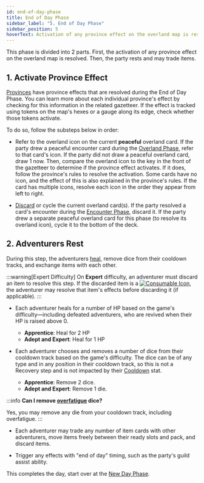 ```yaml
---
id: end-of-day-phase
title: End of Day Phase
sidebar_label: "5. End of Day Phase"
sidebar_position: 5
hoverText: Activation of any province effect on the overland map is resolved. Then, the party rests and may trade items.
---
```


This phase is divided into 2 parts. First, the activation of any province effect on the overland map is resolved. Then, the party rests and may trade items.

## 1. Activate Province Effect

[Provinces](/docs/campaign/provinces/index) have province effects that are resolved during the End of Day Phase. You can learn more about each individual province's effect by checking for this information in the related gazetteer. If the effect is tracked using tokens on the map's hexes or a gauge along its edge, check whether those tokens activate.

To do so, follow the substeps below in order:

- Refer to the overland icon on the current **peaceful** overland card. If the party drew a peaceful encounter card during the [Overland Phase](/docs/campaign/day/overland-phase/index), refer to that card's icon. If the party did not draw a peaceful overland card, draw 1 now. Then, compare the overland icon to the key in the front of the gazetteer to determine if the province effect activates. If it does, follow the province's rules to resolve the activation. Some cards have no icon, and the effect of this is also explained in the province's rules. If the card has multiple icons, resolve each icon in the order they appear from left to right.

- [Discard](/docs/glossary/discard) or cycle the current overland card(s). If the party resolved a card's encounter during the [Encounter Phase](/docs/campaign/day/encounter-phase/index), discard it. If the party drew a separate peaceful overland card for this phase (to resolve its overland icon), cycle it to the bottom of the deck.

## 2. Adventurers Rest

During this step, the adventurers [heal](/docs/glossary/healing), remove dice from their cooldown tracks, and exchange items with each other.

:::warning[Expert Difficulty]
On **Expert** difficulty, an adventurer must discard an item to resolve this step. If the discarded item is a [<img src="/icons/consumable.svg" alt="Consumable Icon" className="icon-svg" />](/docs/adventurer/items/types/consumable), the adventurer may resolve that item's effects before discarding it (if applicable).
:::

- Each adventurer heals for a number of HP based on the game's difficulty—including defeated adventurers, who are revived when their HP is raised above 0.

  - **Apprentice**: Heal for 2 HP
  - **Adept and Expert**: Heal for 1 HP

- Each adventurer chooses and removes a number of dice from their cooldown track based on the game's difficulty. The dice can be of any type and in any position in their cooldown track, so this is not a Recovery step and is not impacted by their [Cooldown](/docs/adventurer/stats/cooldown) stat.

  - **Apprentice**: Remove 2 dice.
  - **Adept and Expert**: Remove 1 die.

:::info
**Can I remove [overfatigue](/docs/glossary/fatigue) dice?**

Yes, you may remove any die from your cooldown track, including overfatigue.
:::

- Each adventurer may trade any number of item cards with other adventurers, move items freely between their ready slots and pack, and discard items.

- Trigger any effects with "end of day" timing, such as the party's guild assist ability.

This completes the day, start over at the [New Day Phase](/docs/campaign/day/new-day-phase).
